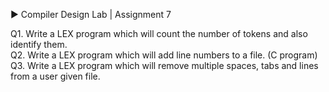 ▶️ Compiler Design Lab | Assignment 7<br/>

Q1. Write a LEX program which will count the number of tokens and also identify them.<br/>
Q2. Write a LEX program which will add line numbers to a file. (C program)<br/>
Q3. Write a LEX program which will remove multiple spaces, tabs and lines from a user given file.<br/>

